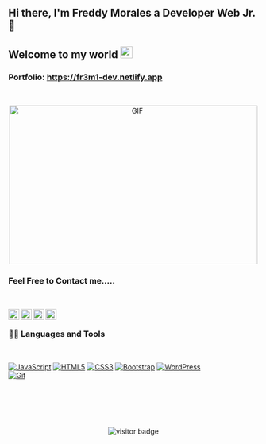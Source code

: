 ## Hi there, I'm Freddy Morales a Developer Web Jr.  👋
<abc>
<!--[Web-developer](https://ibb.co/K6SSbrG)-->
    
## Welcome to my world <img src="https://github.com/TheDudeThatCode/TheDudeThatCode/blob/master/Assets/Earth.gif" width="24px">



### Portfolio: https://fr3m1-dev.netlify.app

<br>
    <p align="center">
         <img align="center" alt="GIF" src="https://github.com/abhisheknaiidu/abhisheknaiidu/blob/master/code.gif?raw=true" width="500" height="320" />
    <!--<img src="https://media.giphy.com/media/SWoSkN6DxTszqIKEqv/giphy.gif" alt="Coder GIF" width="500">   -->
    </p>
</abc>

<!--
**fremix/fremix** is a ✨ _special_ ✨ repository because its `README.md` (this file) appears on your GitHub profile.

Here are some ideas to get you started:

- 🔭 I’m currently working on ...
- 🌱 I’m currently learning ...
- 👯 I’m looking to collaborate on ...
- 🤔 I’m looking for help with ...
- 💬 Ask me about ...
- 📫 How to reach me: ...
- 😄 Pronouns: ...
- ⚡ Fun fact: ...
-->

### Feel Free to Contact me.....
<br />

<p align="center">
<a href="https://twitter.com/fremi77">
  <img align="left" alt="Brijesh Dhanani | Twitter" width="22px" src="https://cdn.jsdelivr.net/npm/simple-icons@v3/icons/twitter.svg" />
</a>
<a href="https://www.linkedin.com/in/freddy-gpe-morales-izquierdo/">
  <img align="left" alt="Freddy Morales" width="22px" src="https://cdn.jsdelivr.net/npm/simple-icons@v3/icons/linkedin.svg" />
</a>
<a href="https://www.facebook.com/fremi.javax">
  <img align="left" alt="Freddy Morales" width="22px" src="https://cdn.jsdelivr.net/npm/simple-icons@v3/icons/facebook.svg" />
</a>
<a href="https://www.instagram.com/fremi77/?hl=es">
  <img align="left" alt="Freddy Morales" width="22px" src="https://cdn.jsdelivr.net/npm/simple-icons@v3/icons/instagram.svg" />
</a>
<br />


### 👨‍💻 Languages and Tools
<br />

[![JavaScript](https://img.shields.io/badge/-JavaScript-black?style=flat&logo=javascript&link=https://github.com/BRdhanani)](https://github.com/fremix) 
[![HTML5](https://img.shields.io/badge/-HTML5-E34F26?style=flat&logo=html5&logoColor=white&link=https://github.com/BRdhanani)](https://github.com/fremix) 
[![CSS3](https://img.shields.io/badge/-CSS3-1572B6?style=flat&logo=css3&link=https://github.com/BRdhanani)](https://github.com/fremix) 
[![Bootstrap](https://img.shields.io/badge/-Bootstrap-563D7C?style=flat&logo=bootstrap&link=https://github.com/BRdhanani)](https://github.com/fremix) 
[![WordPress](https://img.shields.io/badge/-WordPress-blue?style=flat&logo=wordpress&link=https://github.com/BRdhanani)](https://github.com/fremix)  
[![Git](https://img.shields.io/badge/-Git-black?style=flat&logo=git&link=https://github.com/BRdhanani)](https://github.com/fremix) 
    <!--
[![React](https://img.shields.io/badge/-React-black?style=flat&logo=react&link=https://github.com/BRdhanani)](https://github.com/BRdhanani) 
[![JQuery](https://img.shields.io/badge/-JQuery-blue?style=flat&logo=jquery&link=https://github.com/BRdhanani)](https://github.com/BRdhanani) 
-->

<br />
<br />

<!--
<img align="center" alt="GIF" src="https://media.giphy.com/media/836HiJc7pgzy8iNXCn/giphy.gif" />
-->
    

<!--
<p align="center">
	<a href="https://github.com/fremix"><img alt="github" width="10%" style="padding:5px" src="https://img.icons8.com/clouds/100/000000/github.png"/></a>
	<a href="https://www.linkedin.com/in/freddy-gpe-morales-izquierdo/?locale=en_US/"><img alt="linkedin" width="10%" style="padding:5px" src="https://img.icons8.com/clouds/100/000000/linkedin.png"/></a>
	<a href="https://www.facebook.com/fremi.javax/"><img alt="facebook" width="10%" style="padding:5px" src="https://img.icons8.com/clouds/100/000000/facebook-new.png"/></a>
	<a href="https://www.instagram.com/fremi77/?hl=es/"><img alt="instagram" width="10%" style="padding:5px" src="https://img.icons8.com/clouds/100/000000/instagram.png"/></a>
	<a href="https://twitter.com/fremi77"><img alt="twitter" width="10%" style="padding:5px" src="https://img.icons8.com/clouds/100/000000/twitter.png"/></a>
</p>
    -->
<br />
<br />
<p align="center">    
  <img src="https://visitor-badge.glitch.me/badge?page_id=brdhanani.brdhanani" alt="visitor badge"/>
</p>

